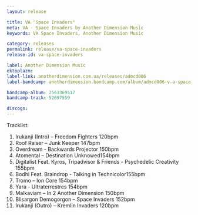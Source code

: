 ```yaml
---
layout: release

title: VA "Space Invaders"
meta: VA - Space Invaders by Another Dimension Music
keywords: VA Space Invaders, Another Dimension Music

category: releases
permalink: release/va-space-invaders
release-id: va-space-invaders

label: Another Dimension Music
ektoplazm: 
label-link: anotherdimension.com.ua/releases/admcd006
label-bandcamp: anotherdimension.bandcamp.com/album/admcd006-v-a-space-invaders-out-now

bandcamp-album: 2563369517
bandcamp-track: 52697559

discogs: 
---
```


Tracklist:

01. Irukanji (Intro) – Freedom Fighters 120bpm
02. Roof Raiser – Junk Keeper 147bpm
03. Overdream - Backwards Projector 150bpm
04. Atomental – Destination Unknowed154bpm
05. Digitalist Feat. Kyros, Tripadvisor & Friends - Psychedelic Creativity 155bpm
06. Bodhi Feat. Braindrop - Talking in Technicolor155bpm
07. Tromo – Ion Core 154bpm
08. Yara - Ultraterrestres 154bpm
09. Malkaviam – In 2 Another Dimension 150bpm
10. Blisargon Demogorgon – Space Invaders 152bpm
11. Irukanji (Outro) – Kremlin Invaders 120bpm